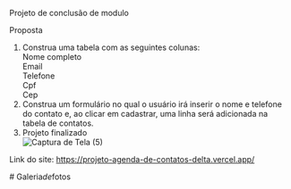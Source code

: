 Projeto de conclusão de modulo  
  
Proposta
1) Construa uma tabela com as seguintes colunas:  
Nome completo  
Email  
Telefone  
Cpf  
Cep  
3) Construa um formulário no qual o usuário irá inserir o nome e telefone do contato e, ao clicar em cadastrar, uma linha será adicionada na tabela de contatos.
4) Projeto finalizado  
![Captura de Tela (5)](https://github.com/LucasGMads/projeto_agenda-de-contatos/assets/112969295/b0352cee-40e7-48a4-8ca4-0263f3d68c4e)

Link do site: https://projeto-agenda-de-contatos-delta.vercel.app/

#   G a l e r i a _ d e _ f o t o s  
 